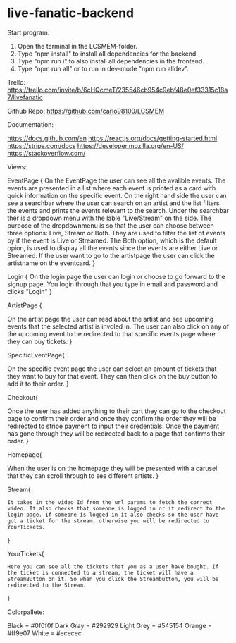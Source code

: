 # live-fanatic-backend

Start program:
1. Open the terminal in the LCSMEM-folder.
2. Type "npm install" to install all dependencies for the backend.
3. Type "npm run i" to also install all dependencies in the frontend.
4. Type "npm run all" or to run in dev-mode "npm run alldev".




Trello:
https://trello.com/invite/b/6cHQcmeT/235546cb954c9ebf48e0ef33315c18a7/livefanatic

Github Repo:
https://github.com/carlo98100/LCSMEM




Documentation:

https://docs.github.com/en
https://reactjs.org/docs/getting-started.html
https://stripe.com/docs
https://developer.mozilla.org/en-US/
https://stackoverflow.com/




Views:

EventPage {
On the EventPage the user can see all the avalible events. The events are presented in a list where each event is printed as a card with quick information on the specific event. On the right hand side the user can see a searchbar where the user can search on an artist and the list filters the events and prints the events relevant to the search. Under the searchbar ther is a dropdown menu with the lable "Live/Stream" on the side. The purpose of the dropdownmenu is so that the user can choose between three options: Live, Stream or Both. They are used to filter the list of events by if the event is Live or Streamed. The Both option, which is the default opion, is used to display all the events since the events are either Live or Streamed. If the user want to go to the artistpage the user can click the artistname on the eventcard. 
}

Login {
On the login page the user can login or choose to go forward to the signup page. You login through that you type in email and password and clicks "Login"
}

ArtistPage {

On the artist page the user can read about the artist and see upcoming events that the selected artist is involed in. The user can also click on any of the upcoming event to be redirected to that specific events page where they can buy tickets.
}

SpecificEventPage{

On the specific event page the user can select an amount of tickets that they want to buy for that event. They can then click on the buy button to add it to their order.
}

Checkout{

Once the user has added anything to their cart they can go to the checkout page to confirm their order and once they confirm the order they will be redirected to stripe payment to input their credentials. Once the payment has gone through they will be redirected back to a page that confirms their order. 
}

Homepage{

When the user is on the homepage they will be presented with a carusel that they can scroll through to see different artists.
}

Stream{

    It takes in the video Id from the url params to fetch the correct video. It also checks that someone is logged in or it redirect to the login page. If someone is logged in it also checks so the user have got a ticket for the stream, otherwise you will be redirected to YourTickets.
}

YourTickets{

    Here you can see all the tickets that you as a user have bought. If the ticket is connected to a stream, the ticket will have a StreamButton on it. So when you click the Streambutton, you will be redirected to the Stream.
}




Colorpallete:

Black = #0f0f0f
Dark Gray = #292929
Light Grey = #545154
Orange = #ff9e07
White = #ececec
